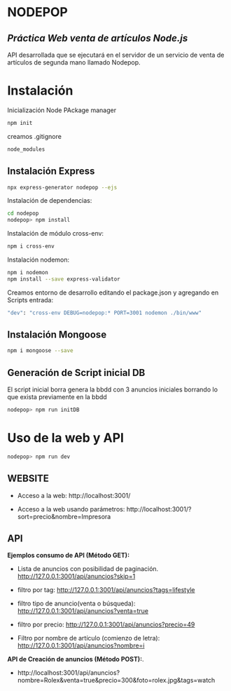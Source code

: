 # NODEPOP
## _Práctica Web venta de artículos Node.js_ 

API desarrollada que se ejecutará en el servidor de un servicio de venta de artículos de segunda mano llamado Nodepop.


# Instalación
Inicialización Node PAckage manager

```sh
npm init
```

creamos .gitignore
```sh
node_modules
```

## Instalación Express
```sh
npx express-generator nodepop --ejs
```

Instalación de dependencias:
```sh
cd nodepop
nodepop> npm install
```

Instalación de módulo cross-env:

```sh
npm i cross-env
```

Instalación nodemon:

```sh
npm i nodemon
npm install --save express-validator
```

Creamos entorno de desarrollo editando el package.json y agregando en Scripts entrada: 

```sh
"dev": "cross-env DEBUG=nodepop:* PORT=3001 nodemon ./bin/www"
```

## Instalación Mongoose
```sh
npm i mongoose --save
```
## Generación de Script inicial DB
El script inicial borra genera la bbdd con 3 anuncios iniciales borrando lo que exista previamente en la bbdd

```sh
nodepop> npm run initDB
```

# Uso de la web y API
```sh
nodepop> npm run dev
```

## WEBSITE
- Acceso a la web:
http://localhost:3001/

- Acceso a la web usando parámetros: 
http://localhost:3001/?sort=precio&nombre=Impresora


## API
**Ejemplos consumo de API (Método GET):**

- Lista de anuncios con posibilidad de paginación.
http://127.0.0.1:3001/api/anuncios?skip=1

- filtro por tag:
http://127.0.0.1:3001/api/anuncios?tags=lifestyle

- filtro tipo de anuncio(venta o búsqueda): 
http://127.0.0.1:3001/api/anuncios?venta=true

- filtro por precio: 
http://127.0.0.1:3001/api/anuncios?precio=49

- Filtro por nombre de artículo (comienzo de letra):
http://127.0.0.1:3001/api/anuncios?nombre=i



**API de Creación de anuncios (Método POST):**.

- http://localhost:3001/api/anuncios?nombre=Rolex&venta=true&precio=300&foto=rolex.jpg&tags=watch

